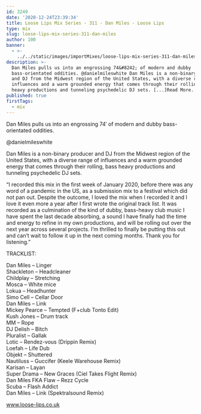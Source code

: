 ```yaml
---
id: 3249
date: '2020-12-24T23:39:34'
title: Loose Lips Mix Series - 311 - Dan Miles - Loose Lips
type: mix
slug: loose-lips-mix-series-311-dan-miles
author: 100
banner:
  - >-
    ../../static/images/importMixes/loose-lips-mix-series-311-dan-miles/image3249.jpeg
description: >-
  Dan Miles pulls us into an engrossing 74&#8242; of modern and dubby
  bass-orientated oddities. @danielmileswhite Dan Miles is a non-binary producer
  and DJ from the Midwest region of the United States, with a diverse range of
  influences and a warm grounded energy that comes through their rolling, bass
  heavy productions and tunneling psychedelic DJ sets. [...]Read More...
published: true
firstTags:
  - mix
---
```

Dan Miles pulls us into an engrossing 74′ of modern and dubby bass-orientated oddities.

@danielmileswhite

Dan Miles is a non-binary producer and DJ from the Midwest region of the United States, with a diverse range of influences and a warm grounded energy that comes through their rolling, bass heavy productions and tunneling psychedelic DJ sets.

“I recorded this mix in the first week of January 2020, before there was any word of a pandemic in the US, as a submission mix to a festival which did not pan out. Despite the outcome, I loved the mix when I recorded it and I love it even more a year after I first wrote the original track list. It was recorded as a culmination of the kind of dubby, bass-heavy club music I have spent the last decade absorbing, a sound I have finally had the time and energy to refine in my own productions, and will be rolling out over the next year across several projects. I’m thrilled to finally be putting this out and can’t wait to follow it up in the next coming months. Thank you for listening.”

TRACKLIST:

Dan Miles – Linger  
Shackleton – Headcleaner  
Childplay – Stretching  
Mosca – White mice  
Lokua – Headhunter  
Simo Cell – Cellar Door  
Dan Miles – Link  
Mickey Pearce – Tempted (F+club Tonto Edit)  
Kush Jones – Drum track  
MM – Rope  
DJ Delish – Bitch  
Pluralist – Gallak  
Lotic – Rendez-vous (Drippin Remix)  
Loefah – Life Dub  
Objekt – Shuttered  
Nautiluss – Guccifer (Keele Warehouse Remix)  
Karisan – Layan  
Super Drama – New Graces (Ciel Takes Flight Remix)  
Dan Miles FKA Flaw – Rezz Cycle  
Scuba – Flash Addict  
Dan Miles – Link (Spektralsound Remix)

www.loose-lips.co.uk